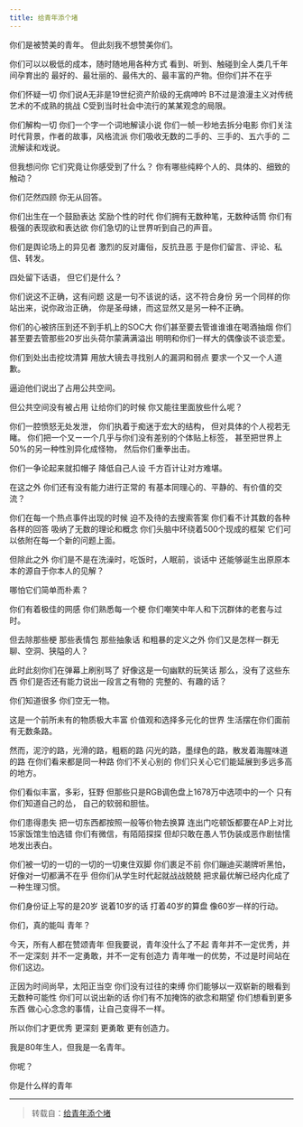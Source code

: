 ```yaml
---
title: 给青年添个堵
---
```


你们是被赞美的青年。
但此刻我不想赞美你们。

你们可以以极低的成本，随时随地用各种方式
看到、听到、触碰到全人类几千年间孕育出的
最好的、最壮丽的、最伟大的、最丰富的产物。但你们并不在乎

你们怀疑一切
你们说A无非是19世纪资产阶级的无病呻吟
B不过是浪漫主义对传统艺术的不成熟的挑战
C受到当时社会中流行的某某观念的局限。

你们解构一切
你们一个字一个词地解读小说
你们一帧一秒地去拆分电影
你们关注时代背景，作者的故事，风格流派
你们吸收无数的二手的、三手的、五六手的
二流解读和戏说。

但我想问你
它们究竟让你感受到了什么？
你有哪些纯粹个人的、具体的、细致的触动？

你们茫然四顾
你无从回答。

你们出生在一个鼓励表达
奖励个性的时代
你们拥有无数种笔，无数种话筒
你们有极强的表现欲和表达欲
你们急切的让世界听到自己的声音。

你们是舆论场上的异见者
激烈的反对庸俗，反抗丑恶
于是你们留言、评论、私信、转发。

四处留下话语，
但它们是什么？

你们说这不正确，这有问题
这是一句不该说的话，这不符合身份
另一个同样的你站出来，说你政治正确，
你是圣母婊，而这显然又是另一种不正确。

你们的心被挤压到还不到手机上的SOC大
你们甚至要去管谁谁谁在喝酒抽烟
你们甚至要去管那些20岁出头荷尔蒙满满溢出
明明和你们一样大的偶像谈不谈恋爱。

你们到处出击挖坟清算
用放大镜去寻找别人的漏洞和弱点
要求一个又一个人道歉。

逼迫他们说出了占用公共空间。

但公共空间没有被占用
让给你们的时候
你又能往里面放些什么呢？

你们一腔愤怒无处发泄，
你们执着于痴迷于宏大的结构，
但对具体的个人视若无睹。
你们把一个又ー一个几乎与你们没有差别的个体贴上标签，
甚至把世界上50%的另一种性別异化成怪物，
然后你们重拳出击。

你们一争论起来就扣帽子
降低自己人设
千方百计让对方难堪。

在这之外
你们还有没有能力进行正常的
有基本同理心的、平静的、有价值的交流？

你们在每一个热点事件出现的时候
迫不及待的去搜索答案
你们看不计其数的各种各样的回答
吸纳了无数的理论和概念
你们头脑中环绕着500个现成的框架
它们可以依附在每一个新的问题上面。

但除此之外
你们是不是在洗澡时，吃饭时，人眠前，谈话中
还能够诞生出原原本本的源自于你本人的见解？

哪怕它们简单而朴素？

你们有着极佳的网感
你们熟悉每一个梗
你们嘲笑中年人和下沉群体的老套与过时。

但去除那些梗
那些表情包
那些抽象话
和粗暴的定义之外
你们又是怎样一群无聊、空洞、狭隘的人？

此时此刻你们在弹幕上刷别骂了
好像这是一句幽默的玩笑话
那么，没有了这些东西
你们是否还有能力说出一段言之有物的
完整的、有趣的话？

你们知道很多
你们空无一物。

这是一个前所未有的物质极大丰富
价值观和选择多元化的世界
生活摆在你们面前有无数条路。

然而，泥泞的路，光滑的路，粗粝的路
闪光的路，墨绿色的路，散发着海腥味道的路
在你们看来都是同一种路
你们不关心别的
你们只关心它们能延展到多远多高的地方。

你们看似丰富，多彩，狂野
但那些只是RGB调色盘上1678万中选项中的一个
只有你们知道自己的怂，
自己的软弱和胆怯。

你们患得患失
把一切东西都按照一般等价物去换算
连出门吃顿饭都要在AP上对比15家饭馆生怕选错
你们有微信，有陌陌探探
但却只敢在愚人节伪装成恶作剧怯懦地发出表白。

你们被一切的一切的一切的一切東住双脚
你们裹足不前
你们蹦迪买潮牌听黑怕，好像对一切都满不在乎
但你们从学生时代起就战战兢兢
把求最优解已经内化成了一种生理习惯。

你们身份证上写的是20岁
说着10岁的话
打着40岁的算盘
像60岁一样的行动。

你们，真的能叫
青年？

今天，所有人都在赞颂青年
但我要说，青年没什么了不起
青年并不一定优秀，并不一定深刻
并不一定勇敢，并不一定有创造力
青年唯一的优势，不过是时间站在你们这边。

正因为时间尚早，太阳正当空
你们没有过往的束缚
你们能够以一双崭新的眼看到无数种可能性
你们可以说出新的话
你们有不加掩饰的欲念和期望
你们想看到更多东西
做心心念念的事情，让自己变得不一样。

所以你们才更优秀
更深刻
更勇敢
更有创造力。

我是80年生人，但我是一名青年。

你呢？

你是什么样的青年

<hr>

> 转载自：[给青年添个堵](https://www.bilibili.com/video/BV1ay4y1p74L/?spm_id_from=333.337.search-card.all.click&vd_source=f586a917778900b8d78af386bcb873cb)